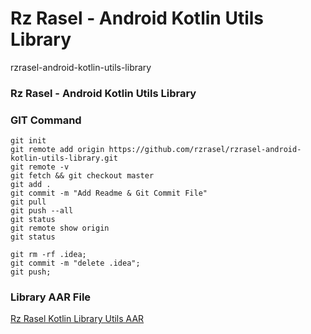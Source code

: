 # Rz Rasel - Android Kotlin Utils Library
rzrasel-android-kotlin-utils-library

### Rz Rasel - Android Kotlin Utils Library

### GIT Command
```git_command
git init
git remote add origin https://github.com/rzrasel/rzrasel-android-kotlin-utils-library.git
git remote -v
git fetch && git checkout master
git add .
git commit -m "Add Readme & Git Commit File"
git pull
git push --all
git status
git remote show origin
git status

git rm -rf .idea;
git commit -m "delete .idea";
git push;
```

### Library AAR File
[Rz Rasel Kotlin Library Utils AAR](https://github.com/rzrasel/rzrasel-kotlin-utils-libs-aar)